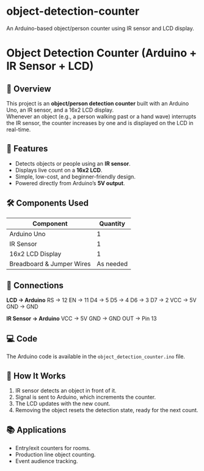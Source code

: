 # object-detection-counter
An Arduino-based object/person counter using IR sensor and LCD display.
# Object Detection Counter (Arduino + IR Sensor + LCD)

## 📌 Overview
This project is an **object/person detection counter** built with an Arduino Uno, an IR sensor, and a 16x2 LCD display.  
Whenever an object (e.g., a person walking past or a hand wave) interrupts the IR sensor, the counter increases by one and is displayed on the LCD in real-time.

## 🎯 Features
- Detects objects or people using an **IR sensor**.  
- Displays live count on a **16x2 LCD**.  
- Simple, low-cost, and beginner-friendly design.  
- Powered directly from Arduino’s **5V output**.  

## 🛠 Components Used
| Component | Quantity |
|-----------|----------|
| Arduino Uno | 1 |
| IR Sensor | 1 |
| 16x2 LCD Display | 1 |
| Breadboard & Jumper Wires | As needed |

## 🔌 Connections
**LCD → Arduino**
RS → 12
EN → 11
D4 → 5
D5 → 4
D6 → 3
D7 → 2
VCC → 5V
GND → GND

**IR Sensor → Arduino**
VCC → 5V
GND → GND
OUT → Pin 13

## 💻 Code
The Arduino code is available in the `object_detection_counter.ino` file.

## 🚀 How It Works
1. IR sensor detects an object in front of it.  
2. Signal is sent to Arduino, which increments the counter.  
3. The LCD updates with the new count.  
4. Removing the object resets the detection state, ready for the next count.

## 📚 Applications
- Entry/exit counters for rooms.  
- Production line object counting.  
- Event audience tracking.  

